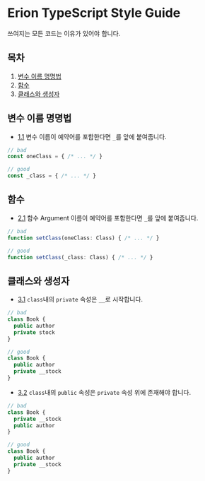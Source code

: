 # Erion TypeScript Style Guide
쓰여지는 모든 코드는 이유가 있어야 합니다.

## 목차
1. [변수 이름 명명법](#변수-이름-명명법)
2. [함수](#함수)
3. [클래스와 생성자](#클래스와-생성자)

## 변수 이름 명명법
<a name="variable--reserved-word-in-variable"></a>
- [1.1](#variable--reserved-name) 변수 이름이 예약어를 포함한다면 `_`를 앞에 붙여줍니다.
```typescript
// bad
const oneClass = { /* ... */ }

// good
const _class = { /* ... */ }
```

## 함수
<a name="functions--reserved-word-in-argument"></a>
- [2.1](#functions--reserved-word-in-argument) 함수 Argument 이름이 예약어를 포함한다면 `_`를 앞에 붙여줍니다.
```typescript
// bad
function setClass(oneClass: Class) { /* ... */ }

// good
function setClass(_class: Class) { /* ... */ }
```

## 클래스와 생성자
<a name="classes--private-property-underscore"></a>
- [3.1](#classes--private-property-underscore) `class`내의 `private` 속성은 `__`로 시작합니다.
```typescript
// bad
class Book {
  public author
  private stock
}

// good
class Book {
  public author
  private __stock
}
```

<a name="classes--private-property-order"></a>
- [3.2](#classes--private-property-order) `class`내의 `public` 속성은 `private` 속성 위에 존재해야 합니다.
```typescript
// bad
class Book {
  private __stock
  public author
}

// good
class Book {
  public author
  private __stock
}
``` 